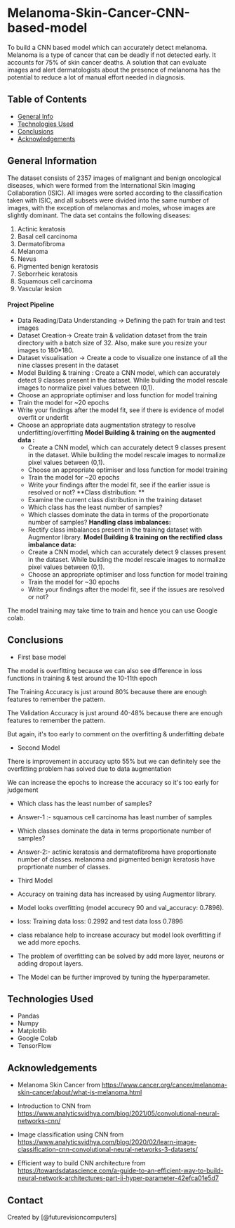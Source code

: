 # Melanoma-Skin-Cancer-CNN-based-model
To build a CNN based model which can accurately detect melanoma. Melanoma is a type of cancer that can be deadly if not detected early. It accounts for 75% of skin cancer deaths. A solution that can evaluate images and alert dermatologists about the presence of melanoma has the potential to reduce a lot of manual effort needed in diagnosis.


## Table of Contents
* [General Info](#general-information)
* [Technologies Used](#technologies-used)
* [Conclusions](#conclusions)
* [Acknowledgements](#acknowledgements)

<!-- You can include any other section that is pertinent to your problem -->

## General Information
The dataset consists of 2357 images of malignant and benign oncological diseases, which were formed from the International Skin Imaging Collaboration (ISIC). All images were sorted according to the classification taken with ISIC, and all subsets were divided into the same number of images, with the exception of melanomas and moles, whose images are slightly dominant.
The data set contains the following diseases:

1. Actinic keratosis
2. Basal cell carcinoma
3. Dermatofibroma
4. Melanoma
5. Nevus
6. Pigmented benign keratosis
7. Seborrheic keratosis
8. Squamous cell carcinoma
9. Vascular lesion

#### Project Pipeline
- Data Reading/Data Understanding → Defining the path for train and test images 
- Dataset Creation→ Create train & validation dataset from the train directory with a batch size of 32. Also, make sure you resize your images to 180*180.
- Dataset visualisation → Create a code to visualize one instance of all the nine classes present in the dataset 
- Model Building & training : 
    Create a CNN model, which can accurately detect 9 classes present in the dataset. While building the model rescale images to normalize pixel values between (0,1).
- Choose an appropriate optimiser and loss function for model training
- Train the model for ~20 epochs
- Write your findings after the model fit, see if there is evidence of model overfit or underfit
- Choose an appropriate data augmentation strategy to resolve underfitting/overfitting 
**Model Building & training on the augmented data :**
  - Create a CNN model, which can accurately detect 9 classes present in the dataset. While building the model rescale images to normalize pixel values between (0,1).
  - Choose an appropriate optimiser and loss function for model training
  - Train the model for ~20 epochs
  - Write your findings after the model fit, see if the earlier issue is resolved or not?
**Class distribution: **
  - Examine the current class distribution in the training dataset 
  - Which class has the least number of samples?
  - Which classes dominate the data in terms of the proportionate number of samples?
**Handling class imbalances:** 
  - Rectify class imbalances present in the training dataset with Augmentor library.
**Model Building & training on the rectified class imbalance data:**
  - Create a CNN model, which can accurately detect 9 classes present in the dataset. While building the model rescale images to normalize pixel values between (0,1).
  - Choose an appropriate optimiser and loss function for model training
  - Train the model for ~30 epochs
  - Write your findings after the model fit, see if the issues are resolved or not?
 

 

The model training may take time to train and hence you can use Google colab.


<!-- You don't have to answer all the questions - just the ones relevant to your project. -->

## Conclusions
- First base model

The model is overfitting because we can also see difference in loss functions in training & test around the 10-11th epoch

The Training Accuracy is just around 80% because there are enough features to remember the pattern.

The Validation Accuracy is just around 40-48% because there are enough features to remember the pattern.

But again, it's too early to comment on the overfitting & underfitting debate


- Second Model

There is improvement in accuracy upto 55% but we can definitely see the overfitting problem has solved due to data augmentation

We can increase the epochs to increase the accuracy so it's too early for judgement


- Which class has the least number of samples?
- Answer-1 :- squamous cell carcinoma has least number of samples

- Which classes dominate the data in terms proportionate number of samples?
- Answer-2:- actinic keratosis and dermatofibroma have proportionate number of classes. melanoma and pigmented benign keratosis have proprtionate number of classes.

- Third Model

- Accuracy on training data has increased by using Augmentor library.

- Model looks overfitting (model accurecy 90 and val_accuracy: 0.7896).

- loss: Training data loss: 0.2992 and test data loss 0.7896

- class rebalance help to increase accuracy but model look overfitting if we add more epochs.

- The problem of overfitting can be solved by add more layer, neurons or adding dropout layers.

- The Model can be further improved by tuning the hyperparameter.



<!-- You don't have to answer all the questions - just the ones relevant to your project. -->


## Technologies Used
- Pandas
- Numpy
- Matplotlib 
- Google Colab
- TensorFlow


<!-- As the libraries versions keep on changing, it is recommended to mention the version of library used in this project -->

## Acknowledgements
- Melanoma Skin Cancer from https://www.cancer.org/cancer/melanoma-skin-cancer/about/what-is-melanoma.html

- Introduction to CNN from https://www.analyticsvidhya.com/blog/2021/05/convolutional-neural-networks-cnn/

- Image classification using CNN from https://www.analyticsvidhya.com/blog/2020/02/learn-image-classification-cnn-convolutional-neural-networks-3-datasets/

- Efficient way to build CNN architecture from https://towardsdatascience.com/a-guide-to-an-efficient-way-to-build-neural-network-architectures-part-ii-hyper-parameter-42efca01e5d7


## Contact
Created by [@futurevisioncomputers]

